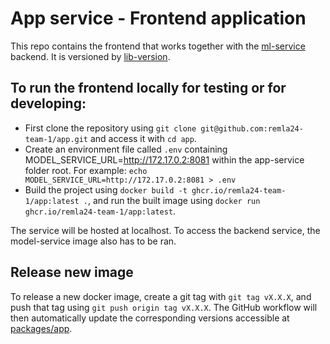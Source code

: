 # App service - Frontend application

This repo contains the frontend that works together with the [ml-service](https://github.com/remla24-team-1/model-service/) backend. It is versioned by [lib-version](https://github.com/remla24-team-1/lib-version).

## To run the frontend locally for testing or for developing: 
* First clone the repository using `git clone git@github.com:remla24-team-1/app.git` and access it with `cd app`.
* Create an environment file called `.env` containing MODEL_SERVICE_URL=http://172.17.0.2:8081 within the app-service folder root. For example: `echo MODEL_SERVICE_URL=http://172.17.0.2:8081 > .env`
* Build the project using `docker build -t ghcr.io/remla24-team-1/app:latest .`, and run the built image using `docker run ghcr.io/remla24-team-1/app:latest`.

The service will be hosted at localhost. To access the backend service, the model-service image also has to be ran.

## Release new image

To release a new docker image, create a git tag with `git tag vX.X.X`, and push that tag using `git push origin tag vX.X.X`. The GitHub workflow will then automatically update the corresponding versions accessible at [packages/app](https://github.com/orgs/remla24-team-1/packages/container/package/app).
